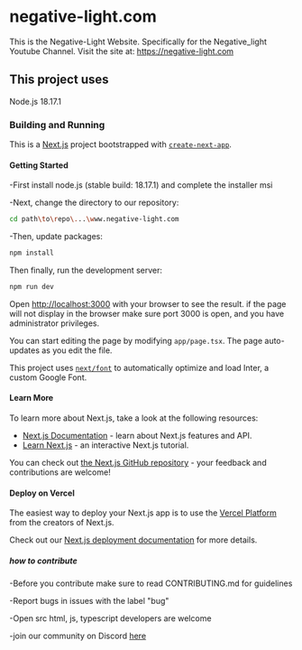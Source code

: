 # negative-light.com

This is the Negative-Light Website. Specifically for the Negative_light Youtube Channel.
Visit the site at: https://negative-light.com
## This project uses

Node.js 18.17.1

### Building and Running

This is a [Next.js](https://nextjs.org/) project bootstrapped with [`create-next-app`](https://github.com/vercel/next.js/tree/canary/packages/create-next-app).

#### Getting Started
-First install node.js (stable build: 18.17.1) and complete the installer msi

-Next, change the directory to our repository:

```bash
cd path\to\repo\...\www.negative-light.com
```
-Then, update packages:

```bash
npm install
```
Then finally, run the development server:

```bash
npm run dev
```

Open [http://localhost:3000](http://localhost:3000) with your browser to see the result.
if the page will not display in the browser make sure port 3000 is open, and you have administrator privileges.

You can start editing the page by modifying `app/page.tsx`. The page auto-updates as you edit the file.

This project uses [`next/font`](https://nextjs.org/docs/basic-features/font-optimization) to automatically optimize and load Inter, a custom Google Font.

#### Learn More

To learn more about Next.js, take a look at the following resources:

- [Next.js Documentation](https://nextjs.org/docs) - learn about Next.js features and API.
- [Learn Next.js](https://nextjs.org/learn) - an interactive Next.js tutorial.

You can check out [the Next.js GitHub repository](https://github.com/vercel/next.js/) - your feedback and contributions are welcome!

#### Deploy on Vercel

The easiest way to deploy your Next.js app is to use the [Vercel Platform](https://vercel.com/new?utm_medium=default-template&filter=next.js&utm_source=create-next-app&utm_campaign=create-next-app-readme) from the creators of Next.js.

Check out our [Next.js deployment documentation](https://nextjs.org/docs/deployment) for more details.

##### how to contribute

-Before you contribute make sure to read CONTRIBUTING.md for guidelines

-Report bugs in issues with the label "bug"

-Open src html, js, typescript developers are welcome

-join our community on Discord [here](https://discord.gg/CD8e5avNtn)

